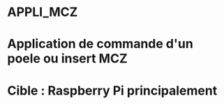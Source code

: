 # APPLI_MCZ
# Application de commande d'un poele ou insert MCZ
# Cible : Raspberry Pi principalement
